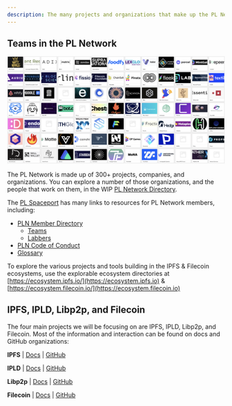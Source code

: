 ```yaml
---
description: The many projects and organizations that make up the PL Network
---
```


## Teams in the PL Network

![](../.gitbook/assets/image.png)

The PL Network is made up of 300+ projects, companies, and organizations. You can explore a number of those organizations, and the people that work on them, in the WIP [PL Network Directory](https://airtable.com/appHT5ErKdHcsFznj/tblceMFkdHORmuzl4/viwRVjfIBeMdEb8jZ?blocks=hide).

The [PL Spaceport](https://protocol.almanac.io/docs/protocol-labs-spaceport-sFKNLxQKYdQOZfLTL4kL9uVha4TdGlYh) has many links to resources for PL Network members, including:

* [PLN Member Directory](https://protocol.almanac.io/docs/pln-member-directory-84TYCGFm9s07JuPfNqpvCXWDLgK1EAhU)
  * [Teams](https://airtable.com/shrqUt3aQvZLs0fx7/tblceMFkdHORmuzl4)
  * [Labbers](https://airtable.com/shrx4IjMUG9DSshyB/tblpTKZo66tbYIxH4)
* [PLN Code of Conduct](https://protocol.almanac.io/docs/pln-code-of-conduct-ymBUYyonmhfvizGu6yOpXH1qkuWYce96)
* [Glossary](https://protocol.almanac.io/docs/glossary-ycx3uRbXUM3d7uf1EBz89msUmb1UjzR7)

To explore the various projects and tools building in the IPFS & Filecoin ecosystems, use the explorable ecosystem directories at [https://ecosystem.ipfs.io/](https://ecosystem.ipfs.io) & [https://ecosystem.filecoin.io/](https://ecosystem.filecoin.io)

## IPFS, IPLD, Libp2p, and Filecoin

The four main projects we will be focusing on are IPFS, IPLD, Libp2p, and Filecoin.
Most of the information and interaction can be found on docs and GitHub organizations:

**IPFS**  |  [Docs](https://docs.ipfs.io/)  |  [GitHub](https://github.com/ipfs)

**IPLD**  |  [Docs](https://ipld.io/docs/)  |  [GitHub](https://github.com/ipld)

**Libp2p**  |  [Docs](https://docs.libp2p.io/)  |  [GitHub](https://github.com/libp2p)

**Filecoin**  |  [Docs](https://docs.filecoin.io/)  |  [GitHub](https://github.com/filecoin-project)
